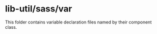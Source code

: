 # lib-util/sass/var

This folder contains variable declaration files named by their component class.
